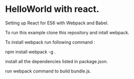# HelloWorld with react.

Setting up React for ES6 with Webpack and Babel.

To run this example clone this repository and intall webpack.

To install webpack run following command :

npm install webpack -g . 

install all the dependencies listed in package.json.

run webpack command to build bundle.js.
